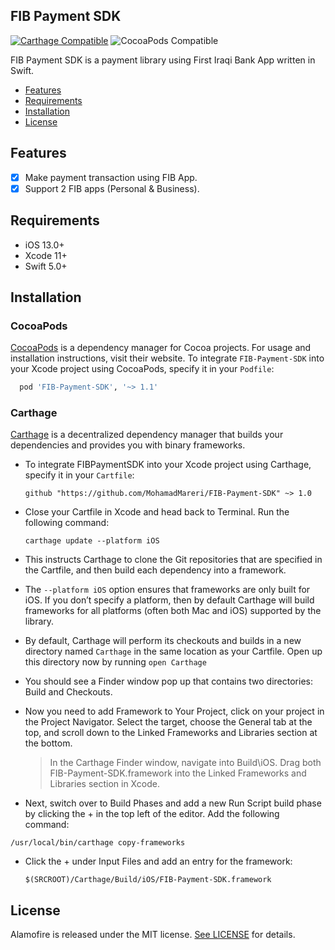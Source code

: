 ## FIB Payment SDK

[![Carthage Compatible](https://img.shields.io/badge/Carthage-compatible-4BC51D.svg?style=flat)](https://github.com/Carthage/Carthage)
![CocoaPods Compatible](https://img.shields.io/cocoapods/v/Alamofire.svg)

FIB Payment SDK is a payment library using First Iraqi Bank App written in Swift.

- [Features](#features)
- [Requirements](#requirements)
- [Installation](#installation)
- [License](#license)

## Features
- [x] Make payment transaction using FIB App.
- [x] Support 2 FIB apps (Personal & Business).

## Requirements

- iOS 13.0+ 
- Xcode 11+
- Swift 5.0+

## Installation

### CocoaPods

[CocoaPods](https://cocoapods.org) is a dependency manager for Cocoa projects. For usage and installation instructions, visit their website. To integrate `FIB-Payment-SDK` into your Xcode project using CocoaPods, specify it in your `Podfile`:

```ruby
  pod 'FIB-Payment-SDK', '~> 1.1'
```

### Carthage
[Carthage](https://github.com/Carthage/Carthage) is a decentralized dependency manager that builds your dependencies and provides you with binary frameworks. 
- To integrate FIBPaymentSDK into your Xcode project using Carthage, specify it in your `Cartfile`:

  ```ogdl
  github "https://github.com/MohamadMareri/FIB-Payment-SDK" ~> 1.0
  ```

- Close your Cartfile in Xcode and head back to Terminal. Run the following command:
  ```ogdl
  carthage update --platform iOS
  ```
- This instructs Carthage to clone the Git repositories that are specified in the Cartfile, and then build each dependency into a framework. 

-  The `--platform iOS` option ensures that frameworks are only built for iOS. If you don’t specify a platform, then by default Carthage will build frameworks for all platforms (often both Mac and iOS) supported by the library.

-  By default, Carthage will perform its checkouts and builds in a new directory named `Carthage` in the same location as your Cartfile. Open up this directory now by running `open Carthage`

- You should see a Finder window pop up that contains two directories: Build and Checkouts.

- Now you need to add Framework to Your Project, click on your project in the Project Navigator. Select the target, choose the General tab at the top, and scroll down to the Linked Frameworks and Libraries section at the bottom.

   > In the Carthage Finder window, navigate into Build\iOS. Drag both FIB-Payment-SDK.framework into the Linked Frameworks and Libraries section in Xcode.

-  Next, switch over to Build Phases and add a new Run Script build phase by clicking the + in the top left of the editor. Add the following command:
  ```ogdl
  /usr/local/bin/carthage copy-frameworks
  ```

- Click the + under Input Files and add an entry for the framework:
  ```ogdl
  $(SRCROOT)/Carthage/Build/iOS/FIB-Payment-SDK.framework
  ```

## License

Alamofire is released under the MIT license. [See LICENSE](https://github.com/MohamadMareri/FIB-Payment-SDK/blob/master/LICENSE) for details.

